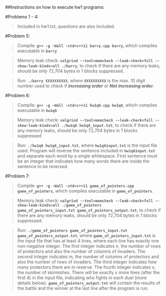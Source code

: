 ##Instructions on how to execute hw1 programs:

#Problems 1 - 4:

> Included in hw1.txt, questions are also included.



#Problem 5:

> Compile: **`g++ -g -Wall -std=c++11 barry.cpp barry`**, which compiles executable in **`barry`**

> Memory leak check: **`valgrind --tool=memcheck --leak-check=full --show-leak-kinds=all ./barry`**, to check if there are any memory leaks, should be only 72,704 bytes in 1 blocks suppressed.

> Run: **`./barry XXXXXXXXXX`**, where **`XXXXXXXXXX`** is the max. 10 digit number used to check if **_increasing order_** or **_Not increasing order_**. 



#Problem 6:

> Compile: **`g++ -g -Wall -std=c++11 hw1q6.cpp hw1q6`**, which compiles executable in **`hw1q6`**

> Memory leak check: **`valgrind --tool=memcheck --leak-check=full --show-leak-kinds=all ./hw1q6 hw1q6_input.txt`**, to check if there are any memory leaks, should be only 72,704 bytes in 1 blocks suppressed

> Run: **`./hw1q6 hw1q6_input.txt`**, where **`hw1q6input.txt`** is the input file used. Program will reverse the sentence included in **`hw1q6input.txt`** and separate each word by a single whitespace. First sentence must be an integer that indicates how many words there are inside the sentence to be reversed.



#Problem 7:

> Compile: **`g++ -g -Wall -std=c++11 game_of_pointers.cpp game_of_pointers`**, which compiles executable in **`game_of_pointers`**.

> Memory leak check: **`valgrind --tool=memcheck --leak-check=full --show-leak-kinds=all ./game_of_pointers game_of_pointers_input.txt game_of_pointers_output.txt`**, to check if there are any memory leaks, should be only 72,704 bytes in 1 blocks suppressed.

> Run: **`./game_of_pointers game_of_pointers_input.txt game_of_pointers_output.txt`**, where **`game_of_pointers_input.txt`** is the input file that has at least 4 lines, where each line has exactly one non-negative integer. The first integer indicates n, the number of rows of protectors and also the number of columns of invaders. The second integer indicates m, the number of columns of protectors and also the number of rows of invaders. The third integer indicates how many protectors there are in reserve. The fourth integer indicates x, the number of skirmishes. There will be exactly x more lines (after the first 4) in the input file, indicating who fights in each duel (more details below). **`game_of_pointers_output.txt`** will contain the results of the battle and the winner at the last line after the program is run.